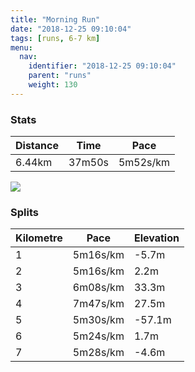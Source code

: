 ```yaml
---
title: "Morning Run"
date: "2018-12-25 09:10:04"
tags: [runs, 6-7 km]
menu:
  nav:
    identifier: "2018-12-25 09:10:04"
    parent: "runs"
    weight: 130
---
```


### Stats

| Distance | Time | Pace |
|----------|------|------|
|6.44km|37m50s|5m52s/km|

<img src='https://maps.googleapis.com/maps/api/staticmap?maptype=roadmap&path=enc:mye`Gc_avCoEtAv@hSrGf@dDzJxBoFcJkNmFkD^pMlGbAfJtY{D~AeF`J}CoBgGNaDtB|Ch@mJpAvApAdHk@_EbCpBpC~@aBeCnBj@pEiHTeEoL~CwCyEKbAuBlCCgAaAvAe@?iEfJ[MyLsBeH~@{TeDeMn@yDfBgAcAeLtBcA&key=AIzaSyAfqMeaZ1CCJFGP5cWud__oZnT_Pybg-1M&size=800x800&markers=color:yellow|label:S|42.14183,24.7501&markers=color:green|label:F|42.144079999999995,24.754559999999998'>

### Splits

| Kilometre | Pace | Elevation |
|------|------|-----------|
|1|5m16s/km|-5.7m|
|2|5m16s/km|2.2m|
|3|6m08s/km|33.3m|
|4|7m47s/km|27.5m|
|5|5m30s/km|-57.1m|
|6|5m24s/km|1.7m|
|7|5m28s/km|-4.6m|
